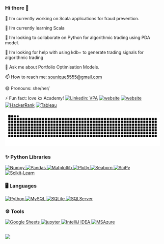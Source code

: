 ### Hi there 👋



 🔭 I’m currently working on Scala applications for fraud prevention.
 
 🌱 I’m currently learning Scala
 
 👯 I’m looking to collaborate on Python for algorithmic trading using PDA model.
 
 🤔 I’m looking for help with using kdb+ to generate trading signals for algorithmic trading
 
 💬 Ask me about Portfolio Optimisation Models.
 
 📫 How to reach me: sounique5555@gmail.com
 
 😄 Pronouns: she/her/
 
⚡ Fun fact: love kx Academy!
[![Linkedin: VPA](https://img.shields.io/badge/linkedin-%230077B5.svg?&style=for-the-badge&logo=linkedin&logoColor=white)](https://www.linkedin.com/in/angelica-vancea-451501261/)
[![website](https://img.shields.io/badge/stackoverflow-c8d6e5.svg?&style=for-the-badge&logo=stackoverflow&logoColor=orange)](https://stackoverflow.com/users/21511256/avancea)
[![website](https://img.shields.io/badge/%20-medium-black?&style=for-the-badge&logoColor=white)](https://medium.com/@angivancea)
[<img alt="HackerRank" src="https://img.shields.io/badge/-Hackerrank-2EC866?style=for-the-badge&logo=HackerRank&logoColor=white"/>](https://www.hackerrank.com/angivancea)
[<img alt="Tableau" src="https://img.shields.io/badge/-Tableau-1e376b?style=for-the-badge&logo=tableau&logoColor=white"/>](https://public.tableau.com/app/profile/angelica.vancea)


  
![Snake animation](https://github.com/bzynpb/bzynpb/blob/output/github-contribution-grid-snake.svg)


  
### ✨ Python Libraries

<a href="https://github.com/bzynpb/DataAnalysing_Python/tree/main/Numpy%20Exercises" target="_blank"> <img src="https://img.shields.io/badge/-Numpy-informational?style=for-the-badge&logo=numpy&logoColor=white" alt="Numpy" /> </a>
<a href="https://github.com/bzynpb/DataAnalysing_Python" target="_blank"> <img src="https://img.shields.io/badge/-Pandas-2c1957?style=for-the-badge&logo=pandas&logoColor=white" alt="Pandas" /> </a>
<a href="https://github.com/bzynpb/DataVisualisation_Python" target="_blank"> <img src="https://img.shields.io/badge/-Matplotlib-3286ae?style=for-the-badge&logo=matplotlib&logoColor=white" alt="Matplotlib" /> </a>
<a href="#" target="_blank"> <img src="https://img.shields.io/badge/-plotly-1c3c5f?style=for-the-badge&logo=plotly&logoColor=white" alt="Plotly" /> </a>
<a href="https://github.com/bzynpb/DataVisualisation_Python" target="_blank"> <img src="https://img.shields.io/badge/-seaborn-324b81?style=for-the-badge&logo=seaborn&logoColor=white" alt="Seaborn" /> </a>
<a href="#" target="_blank"> <img src="https://img.shields.io/badge/-scipy-6b95f5?style=for-the-badge&logo=scipy&logoColor=1c3c5f" alt="SciPy" /> </a>
<a href="#" target="_blank"> <img src="https://img.shields.io/badge/-scikitlearn-fcab5a?style=for-the-badge&logo=scikitlearn&logoColor=1c3c5f" alt="Scikit-Learn" /> </a>

### 🖥️ Languages

<a href="#" target="_blank"> <img src="https://img.shields.io/badge/-python-1c3c5f?style=for-the-badge&logo=python&logoColor=white" alt="Python"/> </a>
<a href="#" target="_blank"> <img src="https://img.shields.io/badge/-MySQL-2e8e99?style=for-the-badge&logo=MySQL&logoColor=white" alt="MySQL"/> </a>
<a href="#" target="_blank"> <img src="https://img.shields.io/badge/-SQLite-71a9d5?style=for-the-badge&logo=SQLite&logoColor=white" alt="SQLite" /> </a>
<a href="#" target="_blank"> <img src="https://img.shields.io/badge/-SQLserver-648096?style=for-the-badge&logo=SQLserver&logoColor=white"  alt="SQLServer"/> </a>
  
### ⚙ Tools

<a href="#" target="_blank"> <img src="https://img.shields.io/badge/-GoogleSheets-46a13f?style=for-the-badge&logo=GoogleSheets&logoColor=1c3c5f" alt="Google Sheets" /> </a>
<a href="#" target="_blank"> <img src="https://img.shields.io/badge/-jupyter-d37e02?style=for-the-badge&logo=jupyter&logoColor=white" alt="jupyter" /> </a>
<a href="#" target="_blank"> <img src="https://img.shields.io/badge/-IntelliJIDEA168bff?style=for-the-badge&logo=jira&logoColor=white" alt="IntelliJ IDEA"  /> </a>
<a href="#" target="_blank"> <img src="https://img.shields.io/badge/-MSAzure-580847?style=for-the-badge&logo=slack&logoColor=white" alt="MSAzure" /> </a>
 
  <br>
  
<img align="left" src="https://visitor-badge.laobi.icu/badge?page_id=sounique77.sounique77" />

  <br>



  <br>
  
<!--

<img align="right" src="https://visitor-badge.glitch.me/badge?page_id=bzynpb.visitor-badge" />
**bzynpb/bzynpb** is a ✨ _special_ ✨ repository because its `README.md` (this file) appears on your GitHub profile.
